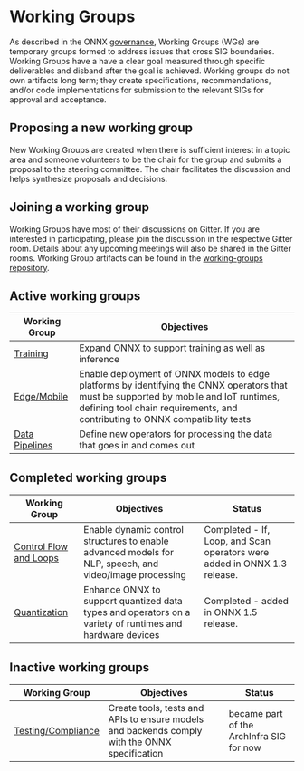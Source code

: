 # Working Groups

As described in the ONNX [governance](https://github.com/onnx/onnx/tree/master/community#wg---working-groups), Working Groups (WGs) are temporary groups formed to address issues that cross SIG boundaries. Working Groups have a have a clear goal measured through specific deliverables and disband after the goal is achieved. Working groups do not own artifacts long term; they create specifications, recommendations, and/or code implementations for submission to the relevant SIGs for approval and acceptance.

## Proposing a new working group
New Working Groups are created when there is sufficient interest in a topic area and someone volunteers to be the chair for the group and submits a proposal to the steering committee. The chair facilitates the discussion and helps synthesize proposals and decisions. 

## Joining a working group
Working Groups have most of their discussions on Gitter. If you are interested in participating, please join the discussion in the respective Gitter room. Details about any upcoming meetings will also be shared in the Gitter rooms. Working Group artifacts can be found in the [working-groups repository](https://github.com/onnx/working-groups).

## Active working groups

| Working Group      | Objectives    |
| ------------------ | ------------- |
| [Training](https://gitter.im/onnx/training) | Expand ONNX to support training as well as inference |
| [Edge/Mobile](https://gitter.im/onnx/edge) | Enable deployment of ONNX models to edge platforms by identifying the ONNX operators that must be supported by mobile and IoT runtimes, defining tool chain requirements, and contributing to ONNX compatibility tests |
| [Data Pipelines](https://gitter.im/onnx/pipelines) | Define new operators for processing the data that goes in and comes out |

## Completed working groups

| Working Group      | Objectives    | Status |
| ------------------ | ------------- | ------ |
| [Control Flow and Loops](https://gitter.im/onnx/ControlFlowWG) | Enable dynamic control structures to enable advanced models for NLP, speech, and video/image processing | Completed - If, Loop, and Scan operators were added in ONNX 1.3 release. |
| [Quantization](https://gitter.im/onnx/quantization) | Enhance ONNX to support quantized data types and operators on a variety of runtimes and hardware devices | Completed - added in ONNX 1.5 release. |

## Inactive working groups

| Working Group      | Objectives    | Status |
| ------------------ | ------------- | ------ |
| [Testing/Compliance](https://gitter.im/onnx/test_compliance) | Create tools, tests and APIs to ensure models and backends comply with the ONNX specification | became part of the ArchInfra SIG for now |
